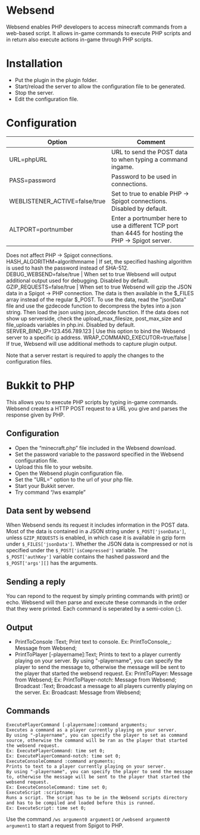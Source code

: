 # Websend

Websend enables PHP developers to access minecraft commands from a web-based script.
It allows in-game commands to execute PHP scripts and in return also execute actions in-game through PHP scripts.

# Installation

* Put the plugin in the plugin folder.
* Start/reload the server to allow the configuration file to be generated.
* Stop the server.
* Edit the configuration file.

# Configuration


Option | Comment
-------|--------
URL=phpURL | URL to send the POST data to when typing a command ingame.
PASS=password | Password to be used in connections.
WEBLISTENER_ACTIVE=false/true | Set to true to enable PHP -> Spigot connections. Disabled by default.
ALTPORT=portnumber | Enter a portnumber here to use a different TCP port than 4445 for hosting the PHP -> Spigot server.
Does not affect PHP -> Spigot connections.
HASH_ALGORITHM=algorithmname | If set, the specified hashing algorithm is used to hash the password instead of SHA-512.
DEBUG_WEBSEND=false/true | When set to true Websend will output additional output used for debugging. Disabled by default.
GZIP_REQUESTS=false/true | When set to true Websend will gzip the JSON data in a Spigot -> PHP connection. The data is then available in the $_FILES array instead of the regular $_POST. To use the data, read the "jsonData" file and use the gzdecode function to decompress the bytes into a json string. Then load the json using json_decode function. If the data does not show up serverside, check the upload_max_filesize, post_max_size and file_uploads variables in php.ini. Disabled by default.
SERVER_BIND_IP=123.456.789.123 | Use this option to bind the Websend server to a specific ip address.
WRAP_COMMAND_EXECUTOR=true/false | If true, Websend will use additional methods to capture plugin output. 

Note that a server restart is required to apply the changes to the configuration files.

# Bukkit to PHP 

This allows you to execute PHP scripts by typing in-game commands. Websend creates a HTTP POST request to a URL you give and parses the response given by PHP.

## Configuration

* Open the “minecraft.php” file included in the Websend download.
* Set the password variable to the password specified in the Websend configuration file.
* Upload this file to your website.
* Open the Websend plugin configuration file.
* Set the "URL=" option to the url of your php file.
* Start your Bukkit server.
* Try command “/ws example”

## Data sent by websend

When Websend sends its request it includes information in the POST data.  Most of the data is contained in a JSON string under `$_POST['jsonData']`, unless `GZIP_REQUESTS` is enabled, in which case it is available in gzip form under `$_FILES['jsonData']`. Whether the JSON data is compressed or not is specified under the `$_POST['isCompressed']` variable. The `$_POST['authKey']` variable contains the hashed password and the `$_POST['args'][]` has the arguments.

## Sending a reply

You can repond to the request by simply printing commands with print() or echo. Websend will then parse and execute these commands in the order that they were printed. Each command is seperated by a semi-colon (;).

## Output

* PrintToConsole :Text;
  Print text to console.
  Ex: PrintToConsole_: Message from Websend;
* PrintToPlayer [-playername]:Text;
    Prints to text to a player currently playing on your server.
    By using "-playername", you can specify the player to send the message to, otherwise the message will be sent to the player that started the websend request.
    Ex: PrintToPlayer: Message from Websend;
    Ex: PrintToPlayer-notch: Message from Websend;
    Broadcast :Text;
    Broadcast a message to all players currently playing on the server.
    Ex: Broadcast: Message from Websend;

## Commands


    ExecutePlayerCommand [-playername]:command arguments;
    Executes a command as a player currently playing on your server.
    By using "-playername", you can specify the player to set as command source, otherwise the command will be ran as the player that started the websend request.
    Ex: ExecutePlayerCommand: time set 0;
    Ex: ExecutePlayerCommand-notch: time set 0;
    ExecuteConsoleCommand :command arguments;
    Prints to text to a player currently playing on your server.
    By using "-playername", you can specify the player to send the message to, otherwise the message will be sent to the player that started the websend request.
    Ex: ExecuteConsoleCommand: time set 0;
    ExecuteScript :scriptname;
    Runs a script. The script has to be in the Websend scripts directory and has to be compiled and loaded before this is runned.
    Ex: ExecuteScript: time set 0;



Use the command `/ws argument0 argument1` or `/websend argument0 argument1` to start a request from Spigot to PHP. 
